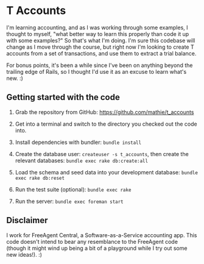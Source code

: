 # T Accounts

I'm learning accounting, and as I was working through some examples, I thought
to myself, "what better way to learn this properly than code it up with some
examples?" So that's what I'm doing. I'm sure this codebase will change as I
move through the course, but right now I'm looking to create T accounts from a
set of transactions, and use them to extract a trial balance.

For bonus points, it's been a while since I've been on anything beyond the
trailing edge of Rails, so I thought I'd use it as an excuse to learn what's
new. :)

## Getting started with the code

1. Grab the repository from GitHub: <https://github.com/mathie/t_accounts>

2. Get into a terminal and switch to the directory you checked out the code
   into.

3. Install dependencies with bundler: `bundle install`

4. Create the database user: `createuser -s t_accounts`, then create the
   relevant databases: `bundle exec rake db:create:all`

5. Load the schema and seed data into your development database:
   `bundle exec rake db:reset`

6. Run the test suite (optional): `bundle exec rake`

7. Run the server: `bundle exec foreman start`

## Disclaimer

I work for FreeAgent Central, a Software-as-a-Service accounting app. This
code doesn't intend to bear any resemblance to the FreeAgent code (though it
might wind up being a bit of a playground while I try out some new ideas!). :)
